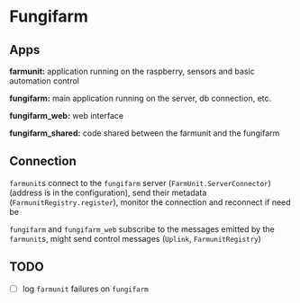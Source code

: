 # Fungifarm

## Apps

**farmunit:** application running on the raspberry, sensors and basic automation control

**fungifarm:** main application running on the server, db connection, etc.

**fungifarm_web:** web interface

**fungifarm_shared:** code shared between the farmunit and the fungifarm

## Connection

`farmunit`s connect to the `fungifarm` server (`FarmUnit.ServerConnector`) (address is in the configuration), send their metadata (`FarmunitRegistry.register`), monitor the connection and reconnect if need be

`fungifarm` and `fungifarm_web` subscribe to the messages emitted by the `farmunit`s, might send control messages (`Uplink`, `FarmunitRegistry`)

## TODO

 - [ ] log `farmunit` failures on `fungifarm`
